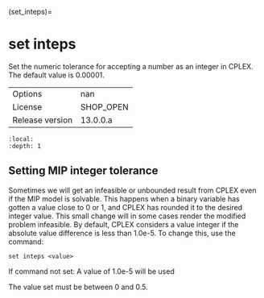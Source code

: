 (set_inteps)=
# set inteps
Set the numeric tolerance for accepting a number as an integer in CPLEX. The default value is 0.00001.

|   |   |
|---|---|
|Options|nan|
|License|SHOP_OPEN|
|Release version|13.0.0.a|

```{contents}
:local:
:depth: 1
```

## Setting MIP integer tolerance
Sometimes we will get an infeasible or unbounded result from CPLEX even if the MIP model is solvable. This happens when a binary variable has gotten a value close to 0 or 1, and CPLEX has rounded it to the desired integer value. This small change will in some cases render the modified problem infeasible. By default, CPLEX considers a value integer if the absolute value difference is less than 1.0e-5. To change this, use the command:
```
set inteps <value>
```

If command not set: A value of 1.0e-5 will be used

The value set must be between 0 and 0.5.



